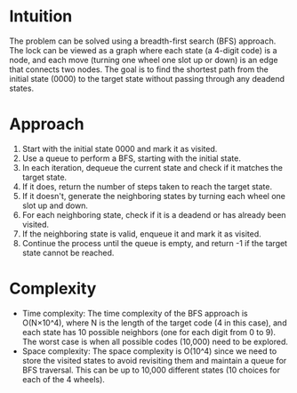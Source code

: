 # Intuition
The problem can be solved using a breadth-first search (BFS) approach. The lock can be viewed as a graph where each state (a 4-digit code) is a node, and each move (turning one wheel one slot up or down) is an edge that connects two nodes. The goal is to find the shortest path from the initial state (0000) to the target state without passing through any deadend states.

# Approach
1. Start with the initial state 0000 and mark it as visited.
2. Use a queue to perform a BFS, starting with the initial state.
3. In each iteration, dequeue the current state and check if it matches the target state.
4. If it does, return the number of steps taken to reach the target state.
5. If it doesn't, generate the neighboring states by turning each wheel one slot up and down.
6. For each neighboring state, check if it is a deadend or has already been visited.
7. If the neighboring state is valid, enqueue it and mark it as visited.
8. Continue the process until the queue is empty, and return -1 if the target state cannot be reached.
# Complexity
- Time complexity:
The time complexity of the BFS approach is O(N×10^4), where N is the length of the target code (4 in this case), and each state has 10 possible neighbors (one for each digit from 0 to 9). The worst case is when all possible codes (10,000) need to be explored.
- Space complexity:
The space complexity is O(10^4) since we need to store the visited states to avoid revisiting them and maintain a queue for BFS traversal. This can be up to 10,000 different states (10 choices for each of the 4 wheels).
